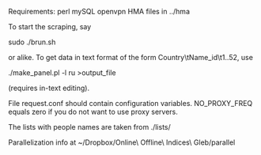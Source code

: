 Requirements:
	perl
	mySQL
	openvpn
	HMA files in ../hma

To start the scraping, say

sudo ./brun.sh

or alike. To get data in text format of the form Country\tName_id\t1..52, use 

./make_panel.pl -l ru >output_file

(requires in-text editing). 

File request.conf should contain configuration variables. NO_PROXY_FREQ equals zero if you do not want to use proxy servers.

The lists with people names are taken from ./lists/

Parallelization info at ~/Dropbox/Online\ Offline\ Indices\ Gleb/parallel


